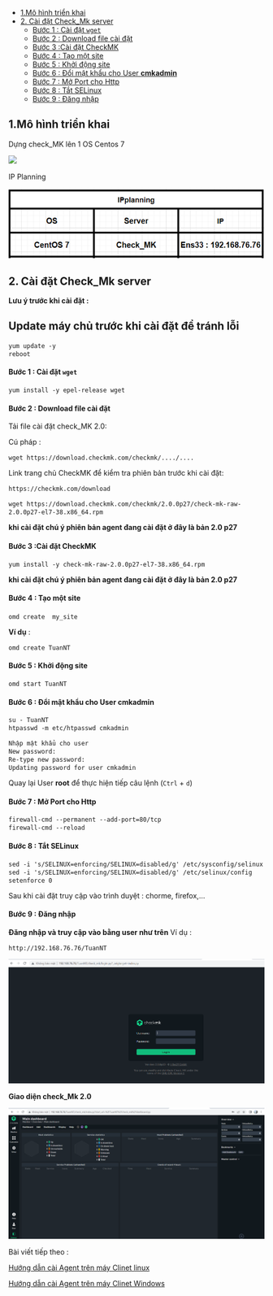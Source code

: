 - [1.Mô hình triển khai](#1mô-hình-triển-khai)
- [2. Cài đặt Check_Mk server](#2-cài-đặt-check_mk-server)
    - [Bước 1 : Cài đặt ``wget``](#bước-1--cài-đặt-wget)
    - [Bước 2 : Download file cài đặt](#bước-2--download-file-cài-đặt)
    - [Bước 3 :Cài đặt CheckMK](#bước-3-cài-đặt-checkmk)
    - [Bước 4 : Tạo một site](#bước-4--tạo-một-site)
    - [Bước 5 : Khởi động site](#bước-5--khởi-động-site)
    - [Bước 6 : Đổi mật khẩu cho User **cmkadmin**](#bước-6--đổi-mật-khẩu-cho-user-cmkadmin)
    - [Bước 7 : Mở Port cho Http](#bước-7--mở-port-cho-http)
    - [Bước 8 : Tắt SELinux](#bước-8--tắt-selinux)
    - [Bước 9 : Đăng nhập](#bước-9--đăng-nhập)

## 1.Mô hình triển khai


Dựng check_MK lên 1 OS Centos 7

<img src= https://i.imgur.com/7SAdZdJ.png width=50%>

IP Planning

![](../image/MK_setup_2.png)

## 2. Cài đặt Check_Mk server

**Lưu ý trước khi cài đặt :**

<h2>Update máy chủ trước khi cài đặt để tránh lỗi</h2>

```
yum update -y
reboot 
```



#### Bước 1 : Cài đặt ``wget``

```
yum install -y epel-release wget
```

#### Bước 2 : Download file cài đặt

Tải file cài đặt check_MK 2.0:

Cú pháp :

```
wget https://download.checkmk.com/checkmk/..../....
```
Link trang chủ CheckMK để kiểm tra phiên bản trước khi cài đặt:

```
https://checkmk.com/download
```

```
wget https://download.checkmk.com/checkmk/2.0.0p27/check-mk-raw-2.0.0p27-el7-38.x86_64.rpm
```

**khi cài đặt chú ý phiên bản agent đang cài đặt ở đây là bản 2.0 p27**

#### Bước 3 :Cài đặt CheckMK

```
yum install -y check-mk-raw-2.0.0p27-el7-38.x86_64.rpm
```
**khi cài đặt chú ý phiên bản agent đang cài đặt ở đây là bản 2.0 p27**

#### Bước 4 : Tạo một site 

`omd create  my_site `

**Ví dụ** :

``` 
omd create TuanNT
```

#### Bước 5 : Khởi động site

```
omd start TuanNT
```

#### Bước 6 : Đổi mật khẩu cho User **cmkadmin**

```
su - TuanNT
htpasswd -m etc/htpasswd cmkadmin
```

```
Nhập mật khẩu cho user
New password:
Re-type new password:
Updating password for user cmkadmin

```



Quay lại User **root** để thực hiện tiếp câu lệnh (`Ctrl` + `d`)

#### Bước 7 : Mở Port cho Http

```
firewall-cmd --permanent --add-port=80/tcp
firewall-cmd --reload
```

#### Bước 8 : Tắt SELinux

```
sed -i 's/SELINUX=enforcing/SELINUX=disabled/g' /etc/sysconfig/selinux
sed -i 's/SELINUX=enforcing/SELINUX=disabled/g' /etc/selinux/config
setenforce 0
```

Sau khi cài đặt truy cập vào trình duyệt : chorme, firefox,... 


#### Bước 9 : Đăng nhập


**Đăng nhập và truy cập vào bằng user như trên**
Ví dụ : 

```
http://192.168.76.76/TuanNT
```

![](../image/MK_setup_3.png)

**Giao diện check_Mk 2.0**

![](../image/MK_setup_4.png)

Bài viết tiếp theo : 

[Hướng dẫn cài Agent trên máy Clinet linux ](Set_up_agent_checkmk_Linux.md)

[Hướng dẫn cài Agent trên máy Clinet Windows](Set_up_agent_checkmk_Windows.md)